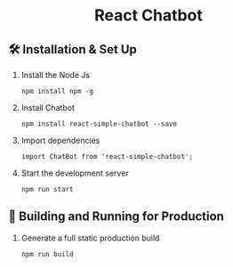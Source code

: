<h1 align="center">
 React Chatbot
 </h1>

 ## 🛠 Installation & Set Up

1. Install the Node Js

   ```
   npm install npm -g
   ```

2. Install Chatbot

   ```
   npm install react-simple-chatbot --save
   ```

3. Import dependencies

   ```
   import ChatBot from 'react-simple-chatbot';
   ```

4. Start the development server

   ```
   npm run start
   ```
## 🚀 Building and Running for Production

1. Generate a full static production build

   ```
   npm run build
   ```
